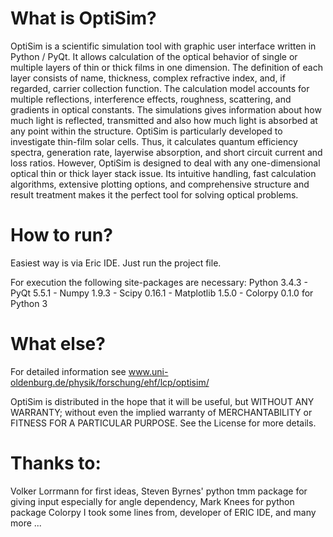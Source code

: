 What is OptiSim?
================

OptiSim is a scientific simulation tool with graphic user interface written in Python / PyQt. It allows calculation of the optical behavior of single or multiple layers of thin or thick films in one dimension. The definition of each layer consists of name, thickness, complex refractive index, and, if regarded, carrier collection function.
The calculation model accounts for multiple reflections, interference effects, roughness, scattering, and gradients in optical constants. 
The simulations gives information about how much light is reflected, transmitted and also how much light is absorbed at any point within the structure.
OptiSim is particularly developed to investigate thin-film solar cells. Thus, it calculates quantum efficiency spectra, generation rate, layerwise absorption, and short circuit current and loss ratios.
However, OptiSim is designed to deal with any one-dimensional optical thin or thick layer stack issue. Its intuitive handling, fast calculation algorithms, extensive plotting options, and comprehensive structure and result treatment makes it the perfect tool for solving optical problems.

How to run?
===========

Easiest way is via Eric IDE. Just run the project file.

For execution the following site-packages are necessary:
Python 3.4.3 - PyQt 5.5.1 - Numpy 1.9.3 - Scipy 0.16.1 - Matplotlib 1.5.0 - Colorpy 0.1.0 for Python 3

What else?
==========

For detailed information see www.uni-oldenburg.de/physik/forschung/ehf/lcp/optisim/

OptiSim is distributed in the hope that it will be useful, but WITHOUT ANY WARRANTY; without even the implied warranty of MERCHANTABILITY or FITNESS FOR A PARTICULAR PURPOSE.  See the License for more details.

Thanks to:
==========

Volker Lorrmann for first ideas, Steven Byrnes' python tmm package for giving input especially for angle dependency, Mark Knees for python package Colorpy I took some lines from, 
developer of ERIC IDE, and many more ... 
